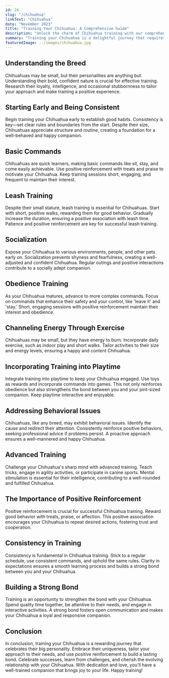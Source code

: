 ```yaml
---
id: 24
slug: "/chihuahua"
linkText: "Chihuahua"
date: "November 2023"
title: "Training Your Chihuahua: A Comprehensive Guide"
description: "Unlock the charm of Chihuahua training with our comprehensive guide. From basic commands to bonding—cultivate a happy, obedient companion."
summary: "Training your Chihuahua is a delightful journey that requires understanding, patience, and consistency. In this comprehensive guide, we'll explore key aspects of Chihuahua training, providing practical tips for success and fostering a strong bond with your pint-sized companion."
featuredImage: ../images/chihuahua.jpg
---
```


## Understanding the Breed

Chihuahuas may be small, but their personalities are anything but. Understanding their bold, confident nature is crucial for effective training. Research their loyalty, intelligence, and occasional stubbornness to tailor your approach and make training a positive experience.

## Starting Early and Being Consistent

Begin training your Chihuahua early to establish good habits. Consistency is key—set clear rules and boundaries from the start. Despite their size, Chihuahuas appreciate structure and routine, creating a foundation for a well-behaved and happy companion.

## Basic Commands

Chihuahuas are quick learners, making basic commands like sit, stay, and come easily achievable. Use positive reinforcement with treats and praise to motivate your Chihuahua. Keep training sessions short, engaging, and frequent to maintain their interest.

## Leash Training

Despite their small stature, leash training is essential for Chihuahuas. Start with short, positive walks, rewarding them for good behavior. Gradually increase the duration, ensuring a positive association with leash time. Patience and positive reinforcement are key for successful leash training.

## Socialization

Expose your Chihuahua to various environments, people, and other pets early on. Socialization prevents shyness and fearfulness, creating a well-adjusted and confident Chihuahua. Regular outings and positive interactions contribute to a socially adept companion.

## Obedience Training

As your Chihuahua matures, advance to more complex commands. Focus on commands that enhance their safety and your control, like 'leave it' and 'stay.' Short, engaging sessions with positive reinforcement maintain their interest and obedience.

## Channeling Energy Through Exercise

Chihuahuas may be small, but they have energy to burn. Incorporate daily exercise, such as indoor play and short walks. Tailor activities to their size and energy levels, ensuring a happy and content Chihuahua.

## Incorporating Training into Playtime

Integrate training into playtime to keep your Chihuahua engaged. Use toys as rewards and incorporate commands into games. This not only reinforces obedience but also strengthens the bond between you and your pint-sized companion. Keep playtime interactive and enjoyable.

## Addressing Behavioral Issues

Chihuahuas, like any breed, may exhibit behavioral issues. Identify the cause and redirect their attention. Consistently reinforce positive behaviors, seeking professional advice if problems persist. A proactive approach ensures a well-mannered and happy Chihuahua.

## Advanced Training

Challenge your Chihuahua's sharp mind with advanced training. Teach tricks, engage in agility activities, or participate in canine sports. Mental stimulation is essential for their intelligence, contributing to a well-rounded and fulfilled Chihuahua.

## The Importance of Positive Reinforcement

Positive reinforcement is crucial for successful Chihuahua training. Reward good behavior with treats, praise, or affection. This positive association encourages your Chihuahua to repeat desired actions, fostering trust and cooperation.

## Consistency in Training

Consistency is fundamental in Chihuahua training. Stick to a regular schedule, use consistent commands, and uphold the same rules. Clarity in expectations ensures a smooth learning process and builds a strong bond between you and your Chihuahua.

## Building a Strong Bond

Training is an opportunity to strengthen the bond with your Chihuahua. Spend quality time together, be attentive to their needs, and engage in interactive activities. A strong bond fosters open communication and makes your Chihuahua a loyal and responsive companion.

## Conclusion

In conclusion, training your Chihuahua is a rewarding journey that celebrates their big personality. Embrace their uniqueness, tailor your approach to their needs, and use positive reinforcement to build a lasting bond. Celebrate successes, learn from challenges, and cherish the evolving relationship with your Chihuahua. With dedication and love, you'll have a well-trained companion that brings joy to your life. Happy training!
